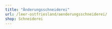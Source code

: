 ```yaml
---
title: "Änderungsschneiderei"
url: /leer-ostfriesland/aenderungsschneiderei/
shop: Schneiderei
---
```

